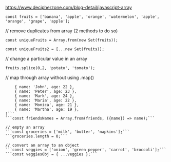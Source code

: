 https://www.decipherzone.com/blog-detail/javascript-array

```const fruits = ['banana', 'apple', 'orange', 'watermelon', 'apple', 'orange', 'grape', 'apple'];```

// remove duplicates from array (2 methods to do so)

```const uniqueFruits = Array.from(new Set(fruits));```

```const uniqueFruits2 = [...new Set(fruits)];```

// change a particular value in an array

```fruits.splice(0,2, 'potato', 'tomato');```

// map through array without using .map()

```const friends = [
    { name: 'John', age: 22 },
    { name: 'Peter', age: 23 },
    { name: 'Mark', age: 24 },
    { name: 'Maria', age: 22 },
    { name: 'Monica', age: 21 },
    { name: 'Martha', age: 19 },
]```
```const friendsNames = Array.from(friends, ({name}) => name);```

// empty an array
```const groceries = ['milk', 'butter', 'napkins'];```
```groceries.length = 0;```

// convert an array to an object
```const veggies = ['onion', 'green pepper', 'carrot', 'broccoli'];```
```const veggiesObj = { ...veggies };```
